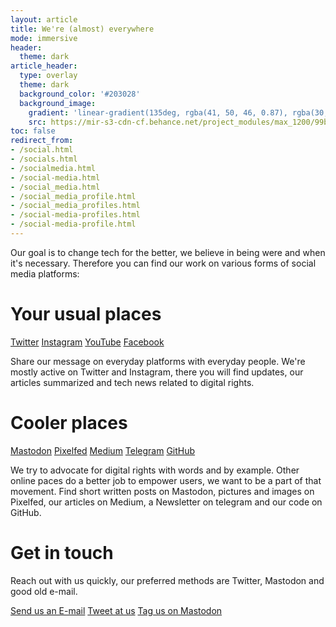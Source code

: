 ```yaml
---
layout: article
title: We're (almost) everywhere
mode: immersive
header:
  theme: dark
article_header:
  type: overlay
  theme: dark
  background_color: '#203028'
  background_image:
    gradient: 'linear-gradient(135deg, rgba(41, 50, 46, 0.87), rgba(30, 16, 30, 0.4))'
    src: https://mir-s3-cdn-cf.behance.net/project_modules/max_1200/99be5514803035.56c4effdb2315.jpg
toc: false
redirect_from:
- /social.html
- /socials.html
- /socialmedia.html
- /social-media.html
- /social_media.html
- /social_media_profile.html
- /social_media_profiles.html
- /social-media-profiles.html
- /social-media-profile.html
---
```


Our goal is to change tech for the better, we believe in being were and when it's necessary. Therefore you can find our work on various forms of social media platforms:

# Your usual places


<a class="button button--outline-success button--pill button--xl" href="https://twitter.com/_digitalrights/">Twitter</a> <a class="button button--outline-success button--pill button--xl" href="https://www.instagram.com/digitalrights_/">Instagram</a> <a class="button button--outline-success button--pill button--xl" href="https://www.youtube.com/channel/UC75Oprp2NYpFg0_S_g_lqBQ/">YouTube</a> <a class="button button--outline-success button--pill button--xl" href="https://www.facebook.com/digitalrightsonline/">Facebook</a>

Share our message on everyday platforms with everyday people. We're mostly active on Twitter and Instagram, there you will find updates, our articles summarized and tech news related to digital rights.

# Cooler places

<a class="button button--outline-success button--pill button--xl" href="https://mastodon.social/@digitalrights/">Mastodon</a> <a class="button button--outline-success button--pill button--xl" href="https://pixelfed.social/digitalrights/">Pixelfed</a> <a class="button button--outline-success button--pill button--xl" href="https://medium.com/digital-rights">Medium</a> <a class="button button--outline-success button--pill button--xl" href="https://t.me/digitalrightsonline/">Telegram</a> <a class="button button--outline-success button--pill button--xl" href="https://github.com/digital-rights/">GitHub</a>


We try to advocate for digital rights with words and by example. Other online paces do a better job to empower users, we want to be a part of that movement. Find short written posts on Mastodon, pictures and images on Pixelfed, our articles on Medium, a Newsletter on telegram and our code on GitHub.

# Get in touch

Reach out with us quickly, our preferred methods are Twitter, Mastodon and good old e-mail.

<a class="button button--outline-success button--pill button--xl" href="mailto:digital-rights-info@protonmail.com">Send us an E-mail</a> <a class="button button--outline-success button--pill button--xl" href="https://twitter.com/_digitalrights/">Tweet at us</a> <a class="button button--outline-success button--pill button--xl" href="https://mastodon.social/@digitalrights/">Tag us on Mastodon</a>